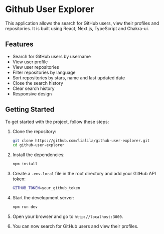 # Github User Explorer

This application allows the search for GitHub users, view their profiles and repositories.
It is built using React, Next.js, TypeScript and Chakra-ui.

## Features

- Search for GitHub users by username
- View user profile
- View user repositories
- Filter repositories by language
- Sort repositories by stars, name and last updated date
- Close the search history
- Clear search history
- Responsive design

## Getting Started

To get started with the project, follow these steps:

1. Clone the repository:

   ```bash
   git clone https://github.com/lialila/github-user-explorer.git
   cd github-user-explorer
   ```

2. Install the dependencies:

   ```bash
   npm install
   ```

3. Create a `.env.local` file in the root directory and add your GitHub API token:

   ```bash
   GITHUB_TOKEN=your_github_token
   ```

4. Start the development server:

   ```bash
   npm run dev
   ```

5. Open your browser and go to `http://localhost:3000`.

6. You can now search for GitHub users and view their profiles.
